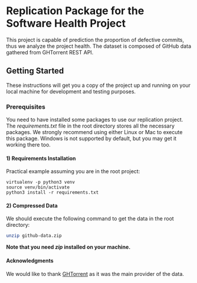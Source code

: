 # Replication Package for the Software Health Project

This project is capable of prediction the proportion of defective commits, thus we analyze the project health. The dataset is composed of GitHub data gathered from GHTorrent REST API.

## Getting Started

These instructions will get you a copy of the project up and running on your local machine for development and testing purposes.

### Prerequisites

You need to have installed some packages to use our replication project. The *requirements.txt* file in the root directory stores all the necessary packages. We strongly recommend using either Linux or Mac to execute this package. Windows is not supported by default, but you may get it working there too.

<h4>1) Requirements Installation</h4>

Practical example assuming you are in the root project:

```shell
virtualenv -p python3 venv
source venv/bin/activate
python3 install -r requirements.txt
```

<h4>2) Compressed Data</h4>

We should execute the following command to get the data in the root directory:

```bash
unzip github-data.zip
```

**Note that you need *zip* installed on your machine.**

<h4> Acknowledgments </h4>

We would like to thank [GHTorrent](https://ghtorrent.org/) as it was the main provider of the data.
